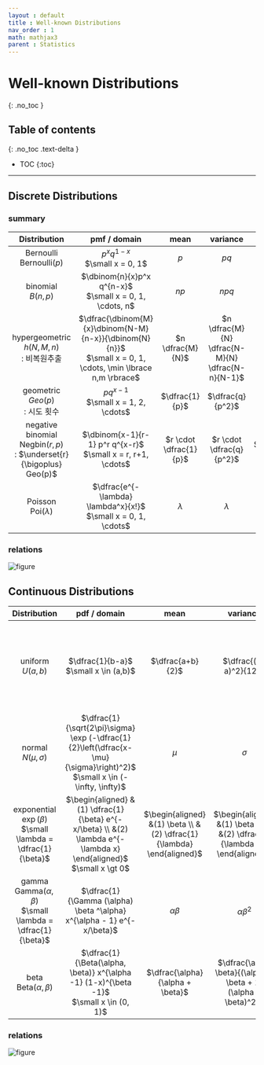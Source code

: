 ```yaml
---
layout : default
title : Well-known Distributions
nav_order : 1
math: mathjax3 
parent : Statistics
---
```


# Well-known Distributions
{: .no_toc }

## Table of contents
{: .no_toc .text-delta }

- TOC
{:toc}

---

## Discrete Distributions

### summary

| Distribution | pmf / domain | mean | variance | mgf |
|:---:|:---:|:---:|:---:|:---:|
| Bernoulli <br/> $\text{Bernoulli}(p)$ | $p^x q^{1-x}$ <br/> $\small x = 0, 1$ | $p$ | $pq$ | $q+pe^t$ |
| binomial <br/> $B(n,p)$ | $\dbinom{n}{x}p^x q^{n-x}$ <br/> $\small x = 0, 1, \cdots, n$ | $np$ | $npq$ | $(q+pe^t)^n$ |
| hypergeometric <br/> $h(N, M, n)$ <br/> : 비복원추출 | $\dfrac{\dbinom{M}{x}\dbinom{N-M}{n-x}}{\dbinom{N}{n}}$ <br/> $\small x = 0, 1, \cdots, \min \lbrace n,m \rbrace$ | $n \dfrac{M}{N}$ | $n \dfrac{M}{N} \dfrac{N-M}{N} \dfrac{N-n}{N-1}$ | ~~skip~~ |
| geometric <br/> $Geo(p)$ <br/> : 시도 횟수 | $pq^{x-1}$ <br/> $\small x = 1, 2, \cdots$ | $\dfrac{1}{p}$ | $\dfrac{q}{p^2}$ | $\dfrac{pe^t}{1-qe^t}$ |
| negative binomial <br/> $\text{Negbin}(r, p)$ <br/> : $\underset{r}{\bigoplus} Geo(p)$ | $\dbinom{x-1}{r-1} p^r q^{x-r}$ <br/> $\small x = r, r+1, \cdots$ | $r \cdot \dfrac{1}{p}$ | $r \cdot \dfrac{q}{p^2}$ | $(\dfrac{pe^t}{1-qe^t})^r$ |
| Poisson <br/> $\text{Poi}(\lambda)$ | $\dfrac{e^{-\lambda} \lambda^x}{x!}$ <br/> $\small x = 0, 1, \cdots$ | $\lambda$ | $\lambda$ | $e^{\lambda(e^t - 1)}$ |

### relations

![figure]()


## Continuous Distributions

| Distribution | pdf / domain | mean | variance | mgf |
|:---:|:---:|:---:|:---:|:---:|
| uniform <br/> $U(a,b)$ | $\dfrac{1}{b-a}$ <br/> $\small x \in (a,b)$ | $\dfrac{a+b}{2}$ | $\dfrac{(b-a)^2}{12}$ | $\begin{cases} \dfrac{e^{bt} - e^{at}}{(b-a)t} &(t \ne 0) \\ 1 &(t = 0)\end{cases}$ <br/> / <br/> $\dfrac{1}{(b-a)t} \sum\limits_{k=0}^\infty \dfrac{b^k - a^k}{k!} t^k$|
| normal <br/> $N(\mu, \sigma)$ | $\dfrac{1}{\sqrt{2\pi}\sigma} \exp (-\dfrac{1}{2}\left(\dfrac{x-\mu}{\sigma}\right)^2)$ <br/> $\small x \in (-\infty, \infty)$ | $\mu$ | $\sigma$ | $\exp \left( \mu t + \dfrac{1}{2}\sigma^2 t^2 \right)$ |
| exponential <br/> $\exp(\beta)$ <br/> $\small \lambda = \dfrac{1}{\beta}$ | $\begin{aligned} &(1) \dfrac{1}{\beta} e^{-x/\beta} \\ &(2) \lambda e^{-\lambda x} \end{aligned}$ <br/> $\small x \gt 0$ | $\begin{aligned} &(1) \beta \\ &(2) \dfrac{1}{\lambda} \end{aligned}$ | $\begin{aligned} &(1) \beta ^2 \\ &(2) \dfrac{1}{\lambda ^2} \end{aligned}$ | $\begin{aligned} &(1) \dfrac{1}{1-\beta t} \\ &(2) \dfrac{\lambda}{\lambda - t}\end{aligned}$ |
| gamma <br/> $\text{Gamma}(\alpha, \beta)$ <br/> $\small \lambda = \dfrac{1}{\beta}$ | $\dfrac{1}{\Gamma (\alpha) \beta ^\alpha} x^{\alpha - 1} e^{-x/\beta}$ | $\alpha \beta$ | $\alpha \beta ^2$ | $\left( \dfrac{1}{1-\beta t} \right) ^\alpha$ |
| beta <br/> $\text{Beta}(\alpha, \beta)$ | $\dfrac{1}{\Beta(\alpha, \beta)} x^{\alpha -1} (1-x)^{\beta -1}$ <br/> $\small x \in (0, 1)$ | $\dfrac{\alpha}{\alpha + \beta}$ | $\dfrac{\alpha \beta}{(\alpha + \beta + 1)(\alpha + \beta)^2}$ | ~~skip~~ |

### relations

![figure]()
